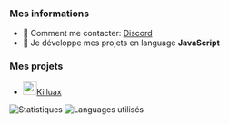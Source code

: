 ### Mes informations
- 🔭 Comment me contacter: [Discord](https://discord.com/user/923324996342927391)
- 🌱 Je développe mes projets en language __JavaScript__

### Mes projets
- [<img src="https://cdn.discordapp.com/avatars/943860342159708163/a5648c1de9a569bd9b7635e035d914d4.webp?size=2048" width="24"/>Killuax](https://discord.gg/N6bvp4ShQS)

<img alt="Statistiques" src="https://github-readme-stats.vercel.app/api?username=Kylixn&show_icons=true&hide_border=true&theme=tokyonight" />
<img alt="Languages utilisés" src="https://github-readme-stats.vercel.app/api/top-langs?username=Kylixn&show_icons=true&theme=tokyonight&layout=compact" />
